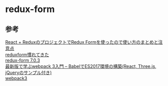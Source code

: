 # redux-form

## 参考

[React + ReduxのプロジェクトでRedux Formを使ったので使い方のまとめと注意点][*1]  
[reduxform慣れてきた][*2]  
[redux-form 7.0.3][*3]  
[最新版で学ぶwebpack 3入門 – BabelでES2017環境の構築(React, Three.js, jQueryのサンプル付き)][*4]  
[webpack3 ][*5]

[*1]:http://ichimaruni-design.com/2016/10/react-redux-form/
[*2]:http://tnakamura.hatenablog.com/entry/2016/11/08/redux-form
[*3]:http://redux-form.com/7.0.3/
[*4]:\https://ics.media/entry/16028
[*5]:https://webpack.js.org/guides/code-splitting/#components/sidebar/sidebar.jsx